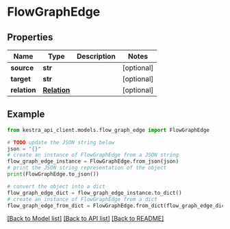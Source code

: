 # FlowGraphEdge


## Properties

Name | Type | Description | Notes
------------ | ------------- | ------------- | -------------
**source** | **str** |  | [optional] 
**target** | **str** |  | [optional] 
**relation** | [**Relation**](Relation.md) |  | [optional] 

## Example

```python
from kestra_api_client.models.flow_graph_edge import FlowGraphEdge

# TODO update the JSON string below
json = "{}"
# create an instance of FlowGraphEdge from a JSON string
flow_graph_edge_instance = FlowGraphEdge.from_json(json)
# print the JSON string representation of the object
print(FlowGraphEdge.to_json())

# convert the object into a dict
flow_graph_edge_dict = flow_graph_edge_instance.to_dict()
# create an instance of FlowGraphEdge from a dict
flow_graph_edge_from_dict = FlowGraphEdge.from_dict(flow_graph_edge_dict)
```
[[Back to Model list]](../README.md#documentation-for-models) [[Back to API list]](../README.md#documentation-for-api-endpoints) [[Back to README]](../README.md)


